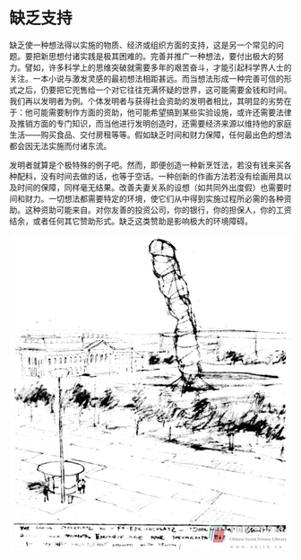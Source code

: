 # 缺乏支持

缺乏使一种想法得以实施的物质、经济或组织方面的支持，这是另一个常见的问题。要把新思想付诸实践是极其困难的。完善并推广一种想法，要付出极大的努力。譬如，许多科学上的思维突破就需要多年的艰苦奋斗，才能引起科学界人士的关注。一本小说与激发灵感的最初想法相距甚远。而当想法形成一种完善可信的形式之后，仍要把它兜售给一个对它往往充满怀疑的世界，这可能需要金钱和时间。我们再以发明者为例。个体发明者与获得社会资助的发明者相比，其明显的劣势在于：他可能需要制作方面的资助，他可能希望搞到某些实验设施，或许还需要法律及推销方面的专门知识，而当他进行发明创造时，还需要经济来源以维持他的家庭生活——购买食品、交付房租等等。假如缺乏时间和财力保障，任何最出色的想法都会因无法实施而付诸东流。

发明者就算是个极特殊的例子吧。然而，即便创造一种新烹饪法，若没有钱来买各种配料，没有时间去做的话，也等于空话。一种创新的作画方法若没有绘画用具以及时间的保障，同样毫无结果。改善夫妻关系的设想（如共同外出度假）也需要时间和财力。一切想法都需要特定的环境，使它们从中得到实施过程所必需的各种资助。这种资助可能来自。对你友善的投资公司，你的银行，你的担保人，你的工资结余，或者任何其它赞助形式。缺乏这类赞助是影响极大的环境障碍。

![](c4-3.jpg)
